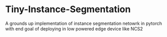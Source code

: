 # Tiny-Instance-Segmentation

A grounds up implementation of instance segmentation netowrk in pytorch with end goal of deploying in low powered edge device like NCS2

